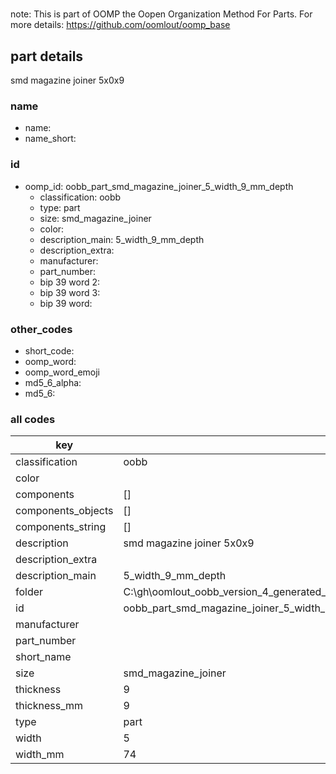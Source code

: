 #   

note: This is part of OOMP the Oopen Organization Method For Parts. For more details: https://github.com/oomlout/oomp_base

##  part details



smd magazine joiner 5x0x9

### name
* name: 
* name_short: 
### id
* oomp_id: oobb_part_smd_magazine_joiner_5_width_9_mm_depth
  * classification: oobb
  * type: part
  * size: smd_magazine_joiner
  * color: 
  * description_main: 5_width_9_mm_depth
  * description_extra: 
  * manufacturer: 
  * part_number: 
  * bip 39 word 2: 
  * bip 39 word 3: 
  * bip 39 word: 

### other_codes
* short_code: 
* oomp_word: 
* oomp_word_emoji 
* md5_6_alpha: 
* md5_6: 









### all codes 
| key | value |  
| --- | --- |  
| classification | oobb |  
| color |  |  
| components | [] |  
| components_objects | [] |  
| components_string | [] |  
| description | smd magazine joiner 5x0x9 |  
| description_extra |  |  
| description_main | 5_width_9_mm_depth |  
| folder | C:\gh\oomlout_oobb_version_4_generated_parts\things\oobb_part_smd_magazine_joiner_5_width_9_mm_depth |  
| id | oobb_part_smd_magazine_joiner_5_width_9_mm_depth |  
| manufacturer |  |  
| part_number |  |  
| short_name |  |  
| size | smd_magazine_joiner |  
| thickness | 9 |  
| thickness_mm | 9 |  
| type | part |  
| width | 5 |  
| width_mm | 74 |  
